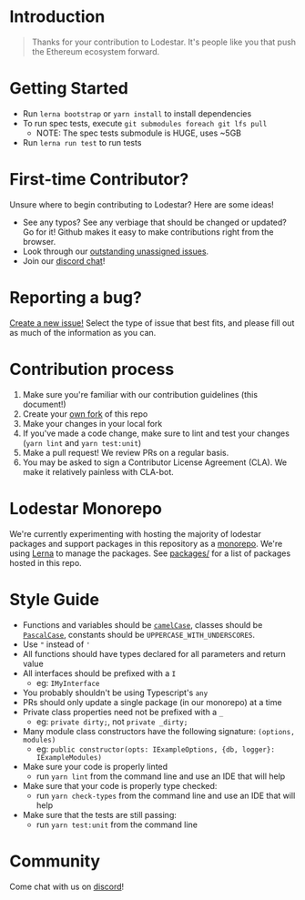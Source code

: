 # Introduction

> Thanks for your contribution to Lodestar. It's people like you that push the Ethereum ecosystem forward.

# Getting Started
- Run `lerna bootstrap` or `yarn install` to install dependencies
- To run spec tests, execute `git submodules foreach git lfs pull`
  - NOTE: The spec tests submodule is HUGE, uses ~5GB
- Run `lerna run test` to run tests

# First-time Contributor?
Unsure where to begin contributing to Lodestar? Here are some ideas!

- See any typos? See any verbiage that should be changed or updated? Go for it! Github makes it easy to make contributions right from the browser.
- Look through our [outstanding unassigned issues](https://github.com/ChainSafe/lodestar/issues?q=is%3Aopen+is%3Aissue+no%3Aassignee).
- Join our [discord chat](https://discord.gg/aMxzVcr)!

# Reporting a bug?
[Create a new issue!](https://github.com/ChainSafe/lodestar/issues/new/choose) Select the type of issue that best fits, and please fill out as much of the information as you can.

# Contribution process

1. Make sure you're familiar with our contribution guidelines (this document!)
2. Create your [own fork](https://github.com/ChainSafe/lodestar/fork) of this repo
3. Make your changes in your local fork
4. If you've made a code change, make sure to lint and test your changes (`yarn lint` and `yarn test:unit`)
5. Make a pull request! We review PRs on a regular basis.
6. You may be asked to sign a Contributor License Agreement (CLA). We make it relatively painless with CLA-bot.

# Lodestar Monorepo

We're currently experimenting with hosting the majority of lodestar packages and support packages in this repository as a [monorepo](https://en.wikipedia.org/wiki/Monorepo). We're using [Lerna](https://lerna.js.org/) to manage the packages.
See [packages/](https://github.com/ChainSafe/lodestar/tree/master/packages) for a list of packages hosted in this repo.

# Style Guide

- Functions and variables should be [`camelCase`](https://en.wikipedia.org/wiki/Camel_case), classes should be [`PascalCase`](http://wiki.c2.com/?PascalCase), constants should be `UPPERCASE_WITH_UNDERSCORES`.
- Use `"` instead of `'`
- All functions should have types declared for all parameters and return value
- All interfaces should be prefixed with a `I`
  - eg: `IMyInterface`
- You probably shouldn't be using Typescript's `any`
- PRs should only update a single package (in our monorepo) at a time
- Private class properties need not be prefixed with a `_`
  - eg: `private dirty;`, not `private _dirty;`
- Many module class constructors have the following signature: `(options, modules)`
  - eg: `public constructor(opts: IExampleOptions, {db, logger}: IExampleModules)`
- Make sure your code is properly linted
  - run `yarn lint` from the command line and use an IDE that will help
- Make sure that your code is properly type checked: 
  - run `yarn check-types` from the command line and use an IDE that will help
- Make sure that the tests are still passing: 
  - run `yarn test:unit` from the command line

# Community

Come chat with us on [discord](https://discord.gg/aMxzVcr)!
